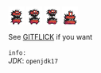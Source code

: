 ![LOGO](res/frames/big_demon_idle_anim_f0.png)
![LOGO](res/frames/big_demon_idle_anim_f1.png)
![LOGO](res/frames/big_demon_idle_anim_f2.png)
![LOGO](res/frames/big_demon_idle_anim_f3.png)

See [GITFLICK](https://gitflic.ru/project/dkan/surfase) if you want


`info:`\
_JDK_: `openjdk17`